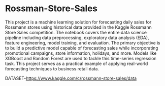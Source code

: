 # Rossman-Store-Sales
This project is a machine learning solution for forecasting daily sales for Rossmann  stores using historical data provided in the Kaggle Rossmann Store Sales competition. The notebook covers the entire data science pipeline including data preprocessing, exploratory data analysis (EDA), feature engineering, model training, and evaluation. The primary objective is to build a predictive model capable of forecasting sales while incorporating promotional campaigns, store information, holidays, and more. Models like XGBoost and Random Forest are used to tackle this time-series regression task. This project serves as a practical example of applying real-world forecasting techniques to business retail data.

DATASET-https://www.kaggle.com/c/rossmann-store-sales/data
